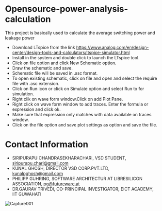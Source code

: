 # Opensource-power-analysis-calculation
This project is basically used to calculate the average switching power and leakage power

* Download LTspice from the link https://www.analog.com/en/design-center/design-tools-and-calculators/ltspice-simulator.html
* Install in the system and double click to launch the LTspice tool.
* Click on file option and click New Schematic option.
* Draw the schematic and save.
* Schematic file will be saved in .asc format.
* To open existing schematic, click on file and open and select the require file with .asc extension.
* Click on Run icon or click on Simulate option and select Run to for simulation.
* Right clik on wave form window.Click on add Plot Pane.
* Right click on wave form window to add traces. Enter the formula or expression and click ok.
* Make sure that expression only matches with data available on traces window.
* Click on the file option and save plot settings as option and save the file.

# Contact Information
* SIRIPURAPU CHANDRASEKHARACHARI, VSD STUDENT, siripurapu.chari@gmail.com
* KUNAL GHOSH, DIRECTOR VSD CORP.PVT.LTD, kunalpghosh@gmail.com
* PHILIPP GUHRING, SOFTWARE ARCHITECTUR AT LIBRESILICON ASSOCIATION, pg@futureware.at
* DR.GAURAV TRIVEDI, CO-PRINCIPAL INVESTIGATOR, EICT ACADEMY, IIT GUWAHATI



![Capture001](https://user-images.githubusercontent.com/64962972/84398562-bb9ed880-ac1d-11ea-9e46-e6d4fb2ebcca.PNG)
